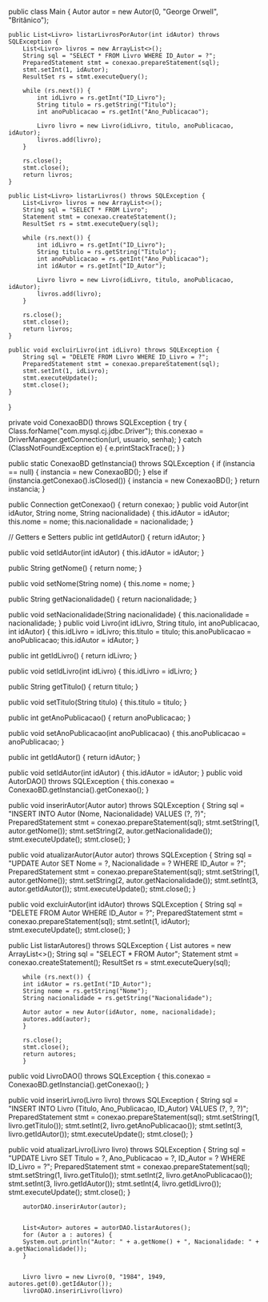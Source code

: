 public class Main {
    Autor autor = new Autor(0, "George Orwell", "Britânico");

    public List<Livro> listarLivrosPorAutor(int idAutor) throws SQLException {
        List<Livro> livros = new ArrayList<>();
        String sql = "SELECT * FROM Livro WHERE ID_Autor = ?";
        PreparedStatement stmt = conexao.prepareStatement(sql);
        stmt.setInt(1, idAutor);
        ResultSet rs = stmt.executeQuery();

        while (rs.next()) {
            int idLivro = rs.getInt("ID_Livro");
            String titulo = rs.getString("Titulo");
            int anoPublicacao = rs.getInt("Ano_Publicacao");

            Livro livro = new Livro(idLivro, titulo, anoPublicacao, idAutor);
            livros.add(livro);
        }

        rs.close();
        stmt.close();
        return livros;
    }

    public List<Livro> listarLivros() throws SQLException {
        List<Livro> livros = new ArrayList<>();
        String sql = "SELECT * FROM Livro";
        Statement stmt = conexao.createStatement();
        ResultSet rs = stmt.executeQuery(sql);

        while (rs.next()) {
            int idLivro = rs.getInt("ID_Livro");
            String titulo = rs.getString("Titulo");
            int anoPublicacao = rs.getInt("Ano_Publicacao");
            int idAutor = rs.getInt("ID_Autor");

            Livro livro = new Livro(idLivro, titulo, anoPublicacao, idAutor);
            livros.add(livro);
        }

        rs.close();
        stmt.close();
        return livros;
    }

    public void excluirLivro(int idLivro) throws SQLException {
        String sql = "DELETE FROM Livro WHERE ID_Livro = ?";
        PreparedStatement stmt = conexao.prepareStatement(sql);
        stmt.setInt(1, idLivro);
        stmt.executeUpdate();
        stmt.close();
    }
}

private void ConexaoBD() throws SQLException {
        try {
        Class.forName("com.mysql.cj.jdbc.Driver");
        this.conexao = DriverManager.getConnection(url, usuario, senha);
        } catch (ClassNotFoundException e) {
        e.printStackTrace();
        }
        }

public static ConexaoBD getInstancia() throws SQLException {
        if (instancia == null) {
        instancia = new ConexaoBD();
        } else if (instancia.getConexao().isClosed()) {
        instancia = new ConexaoBD();
        }
        return instancia;
        }

public Connection getConexao() {
        return conexao;
        }
public void Autor(int idAutor, String nome, String nacionalidade) {
        this.idAutor = idAutor;
        this.nome = nome;
        this.nacionalidade = nacionalidade;
        }

// Getters e Setters
public int getIdAutor() {
        return idAutor;
        }

public void setIdAutor(int idAutor) {
        this.idAutor = idAutor;
        }

public String getNome() {
        return nome;
        }

public void setNome(String nome) {
        this.nome = nome;
        }

public String getNacionalidade() {
        return nacionalidade;
        }

public void setNacionalidade(String nacionalidade) {
        this.nacionalidade = nacionalidade;
        }
public void Livro(int idLivro, String titulo, int anoPublicacao, int idAutor) {
        this.idLivro = idLivro;
        this.titulo = titulo;
        this.anoPublicacao = anoPublicacao;
        this.idAutor = idAutor;
        }

public int getIdLivro() {
        return idLivro;
        }

public void setIdLivro(int idLivro) {
        this.idLivro = idLivro;
        }

public String getTitulo() {
        return titulo;
        }

public void setTitulo(String titulo) {
        this.titulo = titulo;
        }

public int getAnoPublicacao() {
        return anoPublicacao;
        }

public void setAnoPublicacao(int anoPublicacao) {
        this.anoPublicacao = anoPublicacao;
        }

public int getIdAutor() {
        return idAutor;
        }

public void setIdAutor(int idAutor) {
        this.idAutor = idAutor;
        }
public void AutorDAO() throws SQLException {
        this.conexao = ConexaoBD.getInstancia().getConexao();
        }

public void inserirAutor(Autor autor) throws SQLException {
        String sql = "INSERT INTO Autor (Nome, Nacionalidade) VALUES (?, ?)";
        PreparedStatement stmt = conexao.prepareStatement(sql);
        stmt.setString(1, autor.getNome());
        stmt.setString(2, autor.getNacionalidade());
        stmt.executeUpdate();
        stmt.close();
        }

public void atualizarAutor(Autor autor) throws SQLException {
        String sql = "UPDATE Autor SET Nome = ?, Nacionalidade = ? WHERE ID_Autor = ?";
        PreparedStatement stmt = conexao.prepareStatement(sql);
        stmt.setString(1, autor.getNome());
        stmt.setString(2, autor.getNacionalidade());
        stmt.setInt(3, autor.getIdAutor());
        stmt.executeUpdate();
        stmt.close();
        }

public void excluirAutor(int idAutor) throws SQLException {
        String sql = "DELETE FROM Autor WHERE ID_Autor = ?";
        PreparedStatement stmt = conexao.prepareStatement(sql);
        stmt.setInt(1, idAutor);
        stmt.executeUpdate();
        stmt.close();
        }

public List<Autor> listarAutores() throws SQLException {
        List<Autor> autores = new ArrayList<>();
        String sql = "SELECT * FROM Autor";
        Statement stmt = conexao.createStatement();
        ResultSet rs = stmt.executeQuery(sql);

        while (rs.next()) {
        int idAutor = rs.getInt("ID_Autor");
        String nome = rs.getString("Nome");
        String nacionalidade = rs.getString("Nacionalidade");

        Autor autor = new Autor(idAutor, nome, nacionalidade);
        autores.add(autor);
        }

        rs.close();
        stmt.close();
        return autores;
        }
public void LivroDAO() throws SQLException {
        this.conexao = ConexaoBD.getInstancia().getConexao();
        }

public void inserirLivro(Livro livro) throws SQLException {
        String sql = "INSERT INTO Livro (Titulo, Ano_Publicacao, ID_Autor) VALUES (?, ?, ?)";
        PreparedStatement stmt = conexao.prepareStatement(sql);
        stmt.setString(1, livro.getTitulo());
        stmt.setInt(2, livro.getAnoPublicacao());
        stmt.setInt(3, livro.getIdAutor());
        stmt.executeUpdate();
        stmt.close();
        }

public void atualizarLivro(Livro livro) throws SQLException {
        String sql = "UPDATE Livro SET Titulo = ?, Ano_Publicacao = ?, ID_Autor = ? WHERE ID_Livro = ?";
        PreparedStatement stmt = conexao.prepareStatement(sql);
        stmt.setString(1, livro.getTitulo());
        stmt.setInt(2, livro.getAnoPublicacao());
        stmt.setInt(3, livro.getIdAutor());
        stmt.setInt(4, livro.getIdLivro());
        stmt.executeUpdate();
        stmt.close();
        }



        autorDAO.inserirAutor(autor);


        List<Autor> autores = autorDAO.listarAutores();
        for (Autor a : autores) {
        System.out.println("Autor: " + a.getNome() + ", Nacionalidade: " + a.getNacionalidade());
        }


        Livro livro = new Livro(0, "1984", 1949, autores.get(0).getIdAutor());
        livroDAO.inserirLivro(livro)
